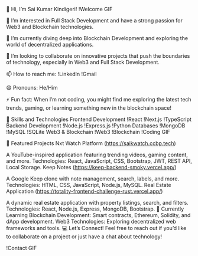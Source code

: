 👋 Hi, I’m Sai Kumar Kindigeri!
!Welcome GIF

👀 I’m interested in Full Stack Development and have a strong passion for Web3 and Blockchain technologies.

🌱 I’m currently diving deep into Blockchain Development and exploring the world of decentralized applications.

💞️ I’m looking to collaborate on innovative projects that push the boundaries of technology, especially in Web3 and Full Stack Development.

📫 How to reach me:
!LinkedIn
!Gmail

😄 Pronouns: He/Him

⚡ Fun fact: When I’m not coding, you might find me exploring the latest tech trends, gaming, or learning something new in the blockchain space!

🚀 Skills and Technologies
Frontend Development
!React !Next.js !TypeScript
Backend Development
!Node.js !Express.js !Python
Databases
!MongoDB !MySQL !SQLite
Web3 & Blockchain
!Web3 !Blockchain
!Coding GIF

🌟 Featured Projects
Nxt Watch Platform
(https://saikwatch.ccbp.tech)

A YouTube-inspired application featuring trending videos, gaming content, and more.
Technologies: React, JavaScript, CSS, Bootstrap, JWT, REST API, Local Storage.
Keep Notes
(https://keep-backend-smoky.vercel.app/)

A Google Keep clone with note management, search, labels, and more.
Technologies: HTML, CSS, JavaScript, Node.js, MySQL.
Real Estate Application
(https://totality-frontend-challenge-rust.vercel.app/)

A dynamic real estate application with property listings, search, and filters.
Technologies: React, Node.js, Express, MongoDB, Bootstrap.
🌱 Currently Learning
Blockchain Development: Smart contracts, Ethereum, Solidity, and dApp development.
Web3 Technologies: Exploring decentralized web frameworks and tools.
💻 Let’s Connect!
Feel free to reach out if you’d like to collaborate on a project or just have a chat about technology!

!Contact GIF
